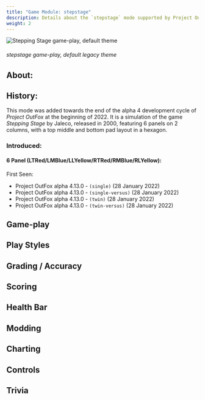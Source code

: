 ```yaml
---
title: "Game Module: stepstage"
description: Details about the `stepstage` mode supported by Project OutFox.
weight: 2
---
```


![Stepping Stage game-play, default theme](/user-guide/stepstagegameplayold.jpg)
###### stepstage game-play, default legacy theme

## About:

## History:

This mode was added towards the end of the alpha 4 development cycle of _Project OutFox_ at the beginning of 2022. It is a simulation of the game _Stepping Stage_ by Jaleco, released in 2000, featuring 6 panels on 2 columns, with a top middle and bottom pad layout in a hexagon. 

### Introduced:
#### 6 Panel (LTRed/LMBlue/LLYellow/RTRed/RMBlue/RLYellow):

First Seen:
* Project OutFox alpha 4.13.0 - ``(single)`` (28 January 2022)
* Project OutFox alpha 4.13.0 - ``(single-versus)`` (28 January 2022)
* Project OutFox alpha 4.13.0 - ``(twin)`` (28 January 2022)
* Project OutFox alpha 4.13.0 - ``(twin-versus)`` (28 January 2022)


## Game-play

## Play Styles

## Grading / Accuracy

## Scoring

## Health Bar

## Modding

## Charting

## Controls

## Trivia

